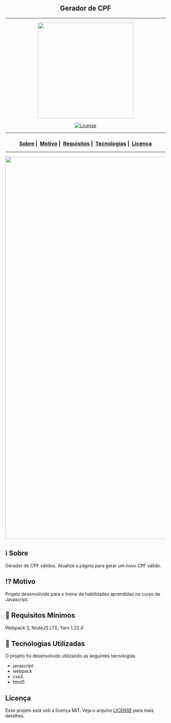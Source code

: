 <h2 align="center">Gerador de CPF</h2>

___


<p align="center">
  <img src="https://readme-maker.herokuapp.com/uploads/0fde648413c43a14-1040233915914.jpg" width="300" heigth="300">
</p>


<p align="center">
  <a href="LICENSE">
    <img alt="License" src="https://img.shields.io/badge/license-MIT-%23F8952D">
  </a>
</p>

___

<h3 align="center">
  <a href="#information_source-sobre">Sobre</a>&nbsp;|&nbsp;
  <a href="#interrobang-motivo">Motivo</a>&nbsp;|&nbsp;
  <a href="#seedling-requisitos-mínimos">Requisitos</a>&nbsp;|&nbsp;
  <a href="#rocket-tecnologias-utilizadas">Tecnologias</a>&nbsp;|&nbsp;
  <a href="#licença">Licença</a>
</h3>

___

<img src="https://readme-maker.herokuapp.com/uploads/e4ae1882ab2001c5-gerador.PNG" width="1200">

## :information_source: Sobre

Gerador de CPF válidos. Atualize a página para gerar um novo CPF válido.

## :interrobang: Motivo

Projeto desenvolvido para o treino de habilidades aprendidas no curso de Javascript.

## :seedling: Requisitos Mínimos

Webpack 3, NodeJS LTS, Yarn 1.22.4

## :rocket: Tecnologias Utilizadas 

O projeto foi desenvolvido utilizando as seguintes tecnologias

- javascript
- webpack
- css3
- html5


## Licença 

Esse projeto está sob a licença MIT. Veja o arquivo [LICENSE](LICENSE) para mais detalhes.